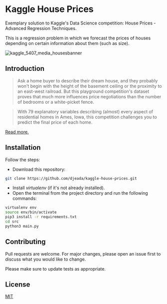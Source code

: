 # Kaggle House Prices
Exemplary solution to Kaggle's Data Science competition: House Prices - Advanced Regression Techniques.

This is a regression problem in which we forecast the prices of houses depending on certain information about them (such as size). 

![kaggle_5407_media_housesbanner](https://github.com/djeada/Kaggle-House-Prices/assets/37275728/0503dd9a-4379-4473-829a-072156140e34)

## Introduction

> Ask a home buyer to describe their dream house, and they probably won't begin with the height of the basement ceiling or the proximity to an east-west railroad. But this playground competition's dataset proves that much more influences price negotiations than the number of bedrooms or a white-picket fence.

> With 79 explanatory variables describing (almost) every aspect of residential homes in Ames, Iowa, this competition challenges you to predict the final price of each home.

<a href="https://www.kaggle.com/c/house-prices-advanced-regression-techniques">Read more.</a>

## Installation

Follow the steps:

- Download this repository: 
 
 ```bash 
 git clone https://github.com/djeada/kaggle-house-prices.git
 ```
 
- Install <i>virtualenv</i> (if it's not already installed).
- Open the terminal from the project directory and run the following commands:

```bash
virtualenv env
source env/bin/activate
pip3 install -r requirements.txt
cd src
python3 main.py
```

## Contributing
Pull requests are welcome. For major changes, please open an issue first to discuss what you would like to change.

Please make sure to update tests as appropriate.

## License
[MIT](https://choosealicense.com/licenses/mit/)
